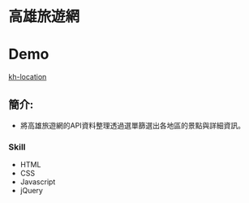 # 高雄旅遊網

# Demo 
[kh-location](https://chiaohu.github.io/kh-location/kh-location.html)

## 簡介:

* 將高雄旅遊網的API資料整理透過選單篩選出各地區的景點與詳細資訊。

### Skill 
* HTML
* CSS 
* Javascript 
* jQuery


